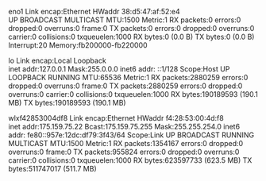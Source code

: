 eno1      Link encap:Ethernet  HWaddr 38:d5:47:af:52:e4  
          UP BROADCAST MULTICAST  MTU:1500  Metric:1
          RX packets:0 errors:0 dropped:0 overruns:0 frame:0
          TX packets:0 errors:0 dropped:0 overruns:0 carrier:0
          collisions:0 txqueuelen:1000 
          RX bytes:0 (0.0 B)  TX bytes:0 (0.0 B)
          Interrupt:20 Memory:fb200000-fb220000 

lo        Link encap:Local Loopback  
          inet addr:127.0.0.1  Mask:255.0.0.0
          inet6 addr: ::1/128 Scope:Host
          UP LOOPBACK RUNNING  MTU:65536  Metric:1
          RX packets:2880259 errors:0 dropped:0 overruns:0 frame:0
          TX packets:2880259 errors:0 dropped:0 overruns:0 carrier:0
          collisions:0 txqueuelen:1000 
          RX bytes:190189593 (190.1 MB)  TX bytes:190189593 (190.1 MB)

wlxf42853004df8 Link encap:Ethernet  HWaddr f4:28:53:00:4d:f8  
          inet addr:175.159.75.22  Bcast:175.159.75.255  Mask:255.255.254.0
          inet6 addr: fe80::957e:12dc:df79:3f43/64 Scope:Link
          UP BROADCAST RUNNING MULTICAST  MTU:1500  Metric:1
          RX packets:1354167 errors:0 dropped:0 overruns:0 frame:0
          TX packets:955824 errors:0 dropped:0 overruns:0 carrier:0
          collisions:0 txqueuelen:1000 
          RX bytes:623597733 (623.5 MB)  TX bytes:511747017 (511.7 MB)

